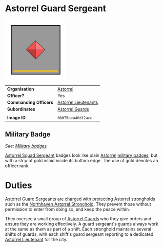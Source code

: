 # Astorrel Guard Sergeant

<img src="https://raw.githubusercontent.com/jesskelsall/astarus-images/main/symbols/08075aea46df2ace.png" height="200" />

|||
| --- | --- |
| **Organisation** | [Astorrel](../astorrel.md) | rank.2
| **Officer?** | Yes |
| **Commanding Officers** | [Astorrel Lieutenants](astorrel-lieutenant.md) |
| **Subordinates** | [Astorrel Guards](astorrel-guard.md) |
|||
| **Image ID** | `08075aea46df2ace` |

## Military Badge

*See: [Military badges](../../../../civilisations/kingdom-of-astor/military-badges.md)*

[Astorrel Squad Sergeant](astorrel-squad-sergeant.md) badges look like plain [Astorrel](../astorrel.md) [military badges](../../../../civilisations/kingdom-of-astor/military-badges.md), but with a strip of gold inlaid inside its bottom edge. The use of gold denotes an officer rank.

# Duties

Astorrel Guard Sergeants are charged with protecting [Astorrel](../astorrel.md) strongholds such as the [Northhaven Astorrel Stronghold](../../../../places/settlements/strongholds/northhaven-astorrel-stronghold.md). They prevent those without permission to enter from doing so, and keep the peace within.

They oversee a small group of [Astorrel Guards](astorrel-guard.md) who they give orders and ensure they are working effectively. A guard sergeant's guards always work at the same as them as part of a shift. Each stronghold maintains several shifts of guards, with each shift's guard sergeant reporting to a dedicated [Astorrel Lieutenant](astorrel-lieutenant.md) for the city.
